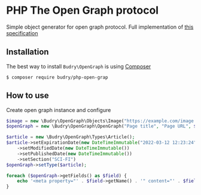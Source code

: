 # PHP The Open Graph protocol

Simple object generator for open graph protocol. Full implementation of [this specification](https://ogp.me/)

## Installation

The best way to install `Budry\OpenGraph` is using [Composer](https://getcomposer.org/)

```shell
$ composer require budry/php-open-grap
```

## How to use

Create open graph instance and configure

```php
$image = new \Budry\OpenGraph\Objects\Image("https://example.com/image.jpg");
$openGraph = new \Budry\OpenGraph\OpenGraph("Page title", "Page URL", $image);

$article = new \Budry\OpenGraph\Types\Article();
$article->setExpirationDate(new DateTimeImmutable("2022-03-12 12:23:24"))
    ->setModifiedDate(new DateTimeImmutable())
    ->setPublishedDate(new DateTimeImmutable())
    ->setSection("SCI-FI")
$openGraph->setType($article);

foreach ($openGraph->getFields() as $field) {
    echo '<meta property="' . $field->getName() . '" content="' . $field->getContent() . '">'
}
```